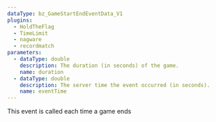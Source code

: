 ```yaml
---
dataType: bz_GameStartEndEventData_V1
plugins:
  - HoldTheFlag
  - TimeLimit
  - nagware
  - recordmatch
parameters:
  - dataType: double
    description: The duration (in seconds) of the game.
    name: duration
  - dataType: double
    description: The server time the event occurred (in seconds).
    name: eventTime
---
```


This event is called each time a game ends
